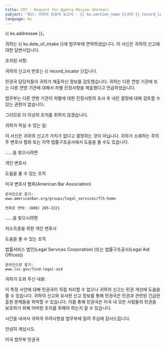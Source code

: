 ```yaml
---
title: CRT - Request for Agency Review (Korean)
subject: "회신: 귀하의 민권국 보고서 - {{ ko.section_name }}과의 {{ record_locator }}"
language: ko
---
```

{{ ko.addressee }}，

귀하는 {{ ko.date_of_intake }}에 법무부에 연락하셨습니다. 이 서신은 귀하의 신고에 대한 답변서입니다.

조치된 사항:

귀하의 신고서 번호는 {{ record_locator }}입니다.

민권국 담당자들이 귀하가 제출하신 정보를 검토했습니다. 귀하는 다른 연방 기관에 또는 다른 연방 기관에 대해서 차별 진정사항을 제출했다고 언급하셨습니다.

법무부는 다른 연방 기관이 차별에 대한 진정사항의 조사 후 내린 결정에 대해 검토할 수 있는 권한이 없습니다.

그러므로 더 이상의 조치를 취하지 않겠습니다.

귀하가 하실 수 있는 일:

이 서신은 귀하의 신고가 가치가 없다고 결정하는 것이 아닙니다. 귀하가 소재하는 주의 주 변호사 협회 또는 지역 법률구조공사에서 도움을 줄 수도 있습니다.

......을 찾으시려면

개인 변호사

도움을 줄 수 있는 조직

미국 변호사 협회(American Bar Association)

    온라인으로 찾기:
    www.americanbar.org/groups/legal_services/flh-home

    전화로 연락: (800) 285-2221

......을 찾으시려면

저소득층을 위한 개인 변호사

도움을 줄 수 있는 조직

법률서비스 법인(Legal Services Corporation) (또는 법률구조공사(Legal Aid Offices))

    온라인으로 찾기:
    www.lsc.gov/find-legal-aid


귀하가 도와 주신 내용:

이 특정 사안에 대해 민권국이 직접 처리할 수 없으나 귀하의 신고는 민권 개선에 도움을 줄 수 있습니다. 귀하의 신고와 유사한 신고 정보를 통해 민권국은 민권과 관련된 긴급한 출현 문제들을 파악할 수 있습니다. 이를 통해 민권국은 미국 내 모든 사람들의 민권을 보호하기 위해 어떠한 조치를 취해야 하는지 알 수 있습니다.

시간을 내셔서 귀하의 우려사항을 법무부에 알려 주심에 감사드립니다.

안녕히 계십시오.

미국 법무부
민권국
